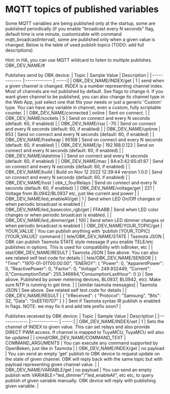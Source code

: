# MQTT topics of published variables
Some MQTT variables are being published only at the startup, some are published periodically (if you enable "broadcast every N seconds" flag, default time is one minute, customizable with command mqtt_broadcastInterval), some are published only when a given value is changed. Below is the table of used publish topics (TODO: add full descriptions)

Hint: in HA, you can use MQTT wildcard to listen to multiple publishes. OBK_DEV_NAME/#

Publishes send by OBK device:
| Topic        | Sample Value          | Description  |
|:------------- |:------------- | -----:|
| OBK_DEV_NAME/INDEX/get | 1 | send when a given channel is changed. INDEX is a number representing channel index. Most of channels are not published by default. See flags to change it. If you want given channel to be published, you can also change its channel type in the Web App, just select one that fits your needs or just a generic 'Custom' type. You can have any variable in channel, even a custom, fully scriptable counter. |
| OBK_DEV_NAME/connected | online | Sent on connect. |
| OBK_DEV_NAME/sockets | 5 | Send on connect and every N seconds (default: 60, if enabled) |
| OBK_DEV_NAME/rssi | -70 | Send on connect and every N seconds (default: 60, if enabled) |
| OBK_DEV_NAME/uptime | 653 | Send on connect and every N seconds (default: 60, if enabled) |
| OBK_DEV_NAME/freeheap | 95168 | Send on connect and every N seconds (default: 60, if enabled) |
| OBK_DEV_NAME/ip | 192.168.0.123 | Send on connect and every N seconds (default: 60, if enabled) |
| OBK_DEV_NAME/datetime |  | Send on connect and every N seconds (default: 60, if enabled) |
| OBK_DEV_NAME/mac | 84:e3:42:65:d1:87  | Send on connect and every N seconds (default: 60, if enabled) |
| OBK_DEV_NAME/build | Build on Nov 12 2022 12:39:44 version 1.0.0 | Send on connect and every N seconds (default: 60, if enabled) |
| OBK_DEV_NAME/host | obk_t_fourRelays | Send on connect and every N seconds (default: 60, if enabled) |
| OBK_DEV_NAME/voltage/get | 221 | Voltage from BL0942/BL0937 etc, just like current and power |
| OBK_DEV_NAME/led_enableAll/get | 1 | Send when LED On/Off changes or when periodic broadcast is enabled |
| OBK_DEV_NAME/led_basecolor_rgb/get | FFAABB | Send when LED color changes or when periodic broadcast is enabled. |
| OBK_DEV_NAME/led_dimmer/get | 100 | Send when LED dimmer changes or when periodic broadcast is enabled |
| OBK_DEV_NAME/YOUR_TOPIC/get | YOUR_VALUE | You can publish anything with 'publish [YOUR_TOPIC] [YOUR_VALUE]' command |
| tele/OBK_DEV_NAME/STATE | Tasmota JSON | OBK can publish Tasmota STATE style message if you enable TELE/etc publishes in options. This is used for compatibility with ioBroker, etc |
| stat/OBK_DEV_NAME/RESULT | Tasmota JSON | See above. You can also see related self test code for details |
| tele/OBK_DEV_NAME/SENSOR | { "Time": "1970-01-01T00:00:00", "ENERGY": { "Power": 0, "ApparentPower": 0, "ReactivePower": 0, "Factor": 0, "Voltage": 249.932449, "Current": 0,"ConsumptionTotal": 255.346664,"ConsumptionLastHour": 0 }} | See above. Published by power metering devices, BL0937, BL0942, etc). Make sure NTP is running to get time. |
| [similar tasmota messages] | Tasmota JSON | See above. See related self test code for details |
| OBK_DEV_NAME/RESULT | { "IrReceived": { "Protocol": "Samsung", "Bits": 32, "Data": "0xEE110707" } } | Sent if Tasmota syntax IR publish is enabled in flags. NOTE: we may fix it and add tele prefix soon? |


Publishes received by OBK device:
| Topic        | Sample Value          | Description  |
|:------------- |:------------- | -----:|
| OBK_DEV_NAME/INDEX/set | 1 | Sets the channel of INDEX to given value. This can set relays and also provide DIRECT PWM access. If channel is mapped to TuyaMCU, TuyaMCU will also be updated |
| cmnd/OBK_DEV_NAME/COMMAND_TEXT | COMMAND_ARGUMENTS | You can execute any command supported by OpenBeken, just like in Tasmota |
| OBK_DEV_NAME/INDEX/get | no payload | You can send an empty 'get' publish to OBK device to request update on the state of given channel. OBK will reply back with the same topic but with payload representing given channel value. |
| OBK_DEV_NAME/VARIABLE/get | no payload | You can send an empty publish with VARIABLE="led_dimmer"/"led_enableAll", etc etc, to query publish of given variable manually. OBK device will reply with publishing given variable. |
